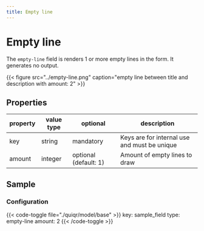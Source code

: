 ```yaml
---
title: Empty line
---
```


# Empty line

The `empty-line` field is renders 1 or more empty lines in the form. It generates no output.

{{< figure src="../empty-line.png" caption="empty line between title and description with amount: 2" >}}

## Properties

| property | value type | optional              | description                                  |
|----------|------------|-----------------------|----------------------------------------------|
| key      | string     | mandatory             | Keys are for internal use and must be unique |
| amount   | integer    | optional (default: 1) | Amount of empty lines to draw                |


## Sample

### Configuration

{{< code-toggle file="./quiqr/model/base" >}}
key: sample_field
type: empty-line
amount: 2
{{< /code-toggle >}}
